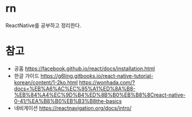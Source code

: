 # rn
ReactNative를 공부하고 정리한다.

# 참고
- 공홈
	https://facebook.github.io/react/docs/installation.html
- 한글 가이드
	https://g6ling.gitbooks.io/react-native-tutorial-korean/content/1-2ko.html
	https://wonhada.com/?docs=%EB%A6%AC%EC%95%A1%ED%8A%B8-%EB%84%A4%EC%9D%B4%ED%8B%B0%EB%B8%8Creact-native-0-41/%EA%B8%B0%EB%B3%B8the-basics
- 네비게이션
	https://reactnavigation.org/docs/intro/
